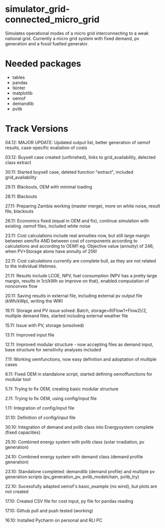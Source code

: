 # simulator_grid-connected_micro_grid
Simulates operational modes of a micro grid interconnecting to a weak national grid. 
Currently a micro grid system with fixed demand, pv generation and a fossil fuelled 
generator. 

# Needed packages
* tables
* pandas
* tkinter
* matplotlib
* oemof
* demandlib
* pvlib

# Track Versions
04.12: MAJOR UPDATE: Updated output list, better generation of oemof results, case-specific evaliation of costs

03.12: Buysell case created (unfinished), links to grid_availability, delected class extract 

30.11: Started buysell case, deleted function "extract", included grid_availability

29.11: Blackouts, OEM with minimal loading

28.11: Blackouts 

27.11: Preparing Zambia working (master merge), more on white noise, result file, blackouts

26.11: Economics fixed (equal in OEM and fix), continue simulation with existing .oemof files, included white noise

23.11: Cost calculations include real annuities now, but still large margin between oem/fix AND between cost of 
       components according to calculations and according to OEM!! 
       eg. Objective value (annuity) of 246, when PV+Storage alone have annuity of 256!
 
22.11: Cost calculations currently are complete bull, as they are not related to the individual lifetimes.

21.11: Results include LCOE, NPV, fuel consumption (NPV has a pretty large margin, results in 1ct/kWh so improve on that), enabled computation of nonconvex flow

20.11: Saving results in external file, including external pv output file (kWh/kWp), writing the WIKI

19.11: Storage and PV issue solved: Batch, storage=6(Flow1+Flow2)/2, multiple demand files, started including external weather file

15.11: Issue with PV, storage (unsolved)

13.11: Improved input file 

12.11: Improved modular structure - now accepting files as demand input, base structure for sensitivity analyses included

7.11: Working oemfunctions, now easy definition and adoptation of multiple cases

6.11: Fixed OEM in standalone script, started defining oemoffunctions for modular tool

5.11: Trying to fix OEM, creating basic modular structure

2.11: Trying to fix OEM, using config/input file

1.11:  Integration of config/input file

31.10:  Definition of config/input file

30.10: Integration of demand and pvlib class into Energysystem complete (fixed capacities)

25.10: Combined energy system with pvlib class (solar irradiation, pv generation)

24.10: Combined energy system with demand class (demand profile generation)

23.10: Standalone completed: demandlib (demand profile) and multiple pv generation scripts
        (pv_generation_pv, pvlib_modelchain, pvlib_try)

22.10: Sucessfully adapted oemof's basic_example (no wind), but plots are not created

17.10: Created CSV file for cost input, py file for pandas reading

17.10: Github pull and push tested (working)

16.10: Installed Pycharm on personal and RLI PC